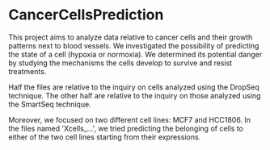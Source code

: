 # CancerCellsPrediction

This project aims to analyze data relative to cancer cells and their growth patterns next to blood vessels. We investigated the possibility of predicting the state of a cell (hypoxia or normoxia). We determined its potential danger by studying the mechanisms the cells develop to survive and resist treatments.

Half the files are relative to the inquiry on cells analyzed using the DropSeq technique. The other half are relative to the inquiry on those analyzed using the SmartSeq technique.

Moreover, we focused on two different cell lines: MCF7 and HCC1806. In the files named 'Xcells_...', we tried predicting the belonging of cells to either of the two cell lines starting from their expressions.
